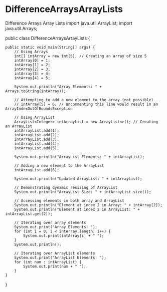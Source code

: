 # DifferenceArraysArrayLists
Difference Arrays Array Lists
import java.util.ArrayList;
import java.util.Arrays;

public class DifferenceArraysArrayLists {

    public static void main(String[] args) {
        // Using Arrays
        int[] intArray = new int[5]; // Creating an array of size 5
        intArray[0] = 1;
        intArray[1] = 2;
        intArray[2] = 3;
        intArray[3] = 4;
        intArray[4] = 5;

        System.out.println("Array Elements: " + Arrays.toString(intArray));

        // Attempting to add a new element to the array (not possible)
        // intArray[5] = 6; // Uncommenting this line would result in an ArrayIndexOutOfBoundsException

        // Using ArrayList
        ArrayList<Integer> intArrayList = new ArrayList<>(); // Creating an ArrayList
        intArrayList.add(1);
        intArrayList.add(2);
        intArrayList.add(3);
        intArrayList.add(4);
        intArrayList.add(5);

        System.out.println("ArrayList Elements: " + intArrayList);

        // Adding a new element to the ArrayList
        intArrayList.add(6);

        System.out.println("Updated ArrayList: " + intArrayList);

        // Demonstrating dynamic resizing of ArrayList
        System.out.println("ArrayList Size: " + intArrayList.size());

        // Accessing elements in both array and ArrayList
        System.out.println("Element at index 2 in Array: " + intArray[2]);
        System.out.println("Element at index 2 in ArrayList: " + intArrayList.get(2));

        // Iterating over array elements
        System.out.print("Array Elements: ");
        for (int i = 0; i < intArray.length; i++) {
            System.out.print(intArray[i] + " ");
        }
        System.out.println();

        // Iterating over ArrayList elements
        System.out.print("ArrayList Elements: ");
        for (int num : intArrayList) {
            System.out.print(num + " ");
        }
    }
}
